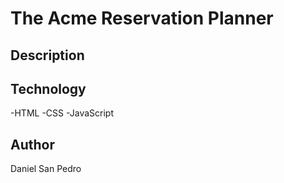 # The Acme Reservation Planner

## Description

## Technology

-HTML
-CSS
-JavaScript

## Author

Daniel San Pedro
